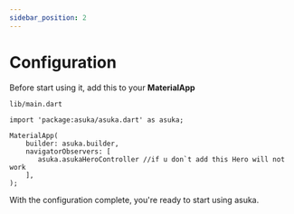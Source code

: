 ```yaml
---
sidebar_position: 2
---
```


# Configuration

Before start using it, add this to your **MaterialApp**

```
lib/main.dart
```
```
import 'package:asuka/asuka.dart' as asuka;

MaterialApp(
    builder: asuka.builder,
    navigatorObservers: [
       asuka.asukaHeroController //if u don`t add this Hero will not work
    ],
);
```
With the configuration complete, you're ready to start using asuka.
